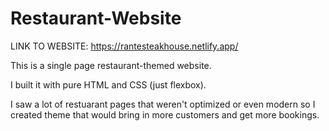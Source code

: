 # Restaurant-Website

LINK TO WEBSITE: https://rantesteakhouse.netlify.app/

This is a single page restaurant-themed website.

I built it with pure HTML and CSS (just flexbox).

I saw a lot of restuarant pages that weren't optimized or even modern so I created theme that would bring in more customers and get more bookings.

